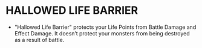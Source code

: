 # HALLOWED LIFE BARRIER

*   "Hallowed Life Barrier" protects your Life Points from Battle Damage and Effect Damage. It doesn’t protect your monsters from being destroyed as a result of battle.
